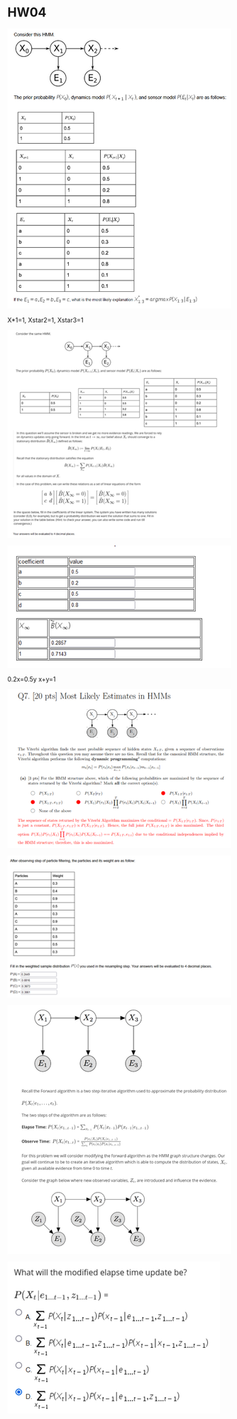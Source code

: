# HW04

![image-20220503144133870](HW04.assets/image-20220503144133870.png)

X*1=1, Xstar2=1, Xstar3=1

![image-20220503144213529](HW04.assets/image-20220503144213529.png)

![image-20220503151037976](HW04.assets/image-20220503151037976.png)

0.2x=0.5y x+y=1

![image-20220503144418423](HW04.assets/image-20220503144418423.png)

![image-20220503150150184](HW04.assets/image-20220503150150184.png)

![image-20220503150009639](HW04.assets/image-20220503150009639.png)

![image-20220503150034565](HW04.assets/image-20220503150034565.png)



